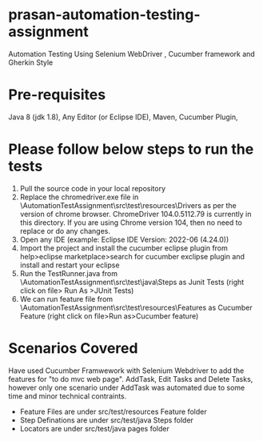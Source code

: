 # prasan-automation-testing-assignment
Automation Testing Using Selenium WebDriver , Cucumber framework and Gherkin Style

# Pre-requisites
Java 8 (jdk 1.8), Any Editor (or Eclipse IDE), Maven, Cucumber Plugin, 
# Please follow below steps to run the tests
1. Pull the source code in your local repository
2. Replace the chromedriver.exe file in <localrepository>\AutomationTestAssignment\src\test\resources\Drivers as per the version of chrome browser. ChromeDriver 104.0.5112.79 is currently in this directory. If you are using Chrome version 104, then no need to replace or do any changes.
3. Open any IDE (example: Eclipse IDE Version: 2022-06 (4.24.0))
4. Import the project and install the cucumber eclipse plugin from help>eclipse marketplace>search for cucumber exclipse plugin and install and restart your eclipse
5. Run the TestRunner.java from <local repository>\AutomationTestAssignment\src\test\java\Steps as Junit Tests (right click on file> Run As >JUnit Tests)
6.  We can run feature file from <local repository>\AutomationTestAssignment\src\test\resources\Features as Cucumber Feature (right click on file>Run as>Cucumber feature)

# Scenarios Covered
Have used Cucumber Framwework with Selenium Webdriver to add the features for "to do mvc web page".
AddTask, Edit Tasks and Delete Tasks, however only one scenario under AddTask was automated due to some time and minor technical contraints.
* Feature Files are under src/test/resources Feature folder
* Step Definations are under src/test/java Steps folder
* Locators are under src/test/java pages folder
